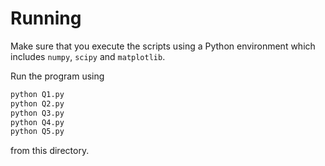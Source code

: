 # Running

Make sure that you execute the scripts using a Python environment which includes `numpy`, `scipy` and `matplotlib`.

Run the program using
```bash
python Q1.py
python Q2.py
python Q3.py
python Q4.py
python Q5.py
```
from this directory.